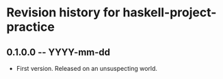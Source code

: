 # Revision history for haskell-project-practice

## 0.1.0.0 -- YYYY-mm-dd

* First version. Released on an unsuspecting world.
